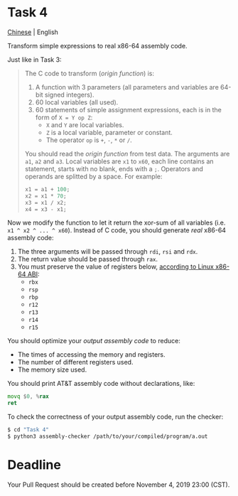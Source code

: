 # Task 4
[Chinese](README.zh.md) | English

Transform simple expressions to real x86-64 assembly code.

Just like in Task 3:

> The C code to transform (*origin function*) is:
>
> 1. A function with 3 parameters (all parameters and variables are 64-bit signed integers).
> 2. 60 local variables (all used).
> 3. 60 statements of simple assignment expressions, each is in the form of `X = Y op Z`:
>     * `X` and `Y` are local variables.
>     * `Z` is a local variable, parameter or constant.
>     * The operator `op` is `+`, `-`, `*` or `/`.
>
> You should read the *origin function* from test data. The arguments are `a1`, `a2` and `a3`. Local variables are `x1` to `x60`, each line contains an statement, starts with no blank, ends with a `;`. Operators and operands are splitted by a space. For example:
>
> ```c
> x1 = a1 + 100;
> x2 = x1 * 70;
> x3 = x1 / x2;
> x4 = x3 - x1;
> ```

Now we modify the function to let it return the xor-sum of all variables (i.e. `x1 ^ x2 ^ ... ^ x60`). Instead of C code, you should generate *real* x86-64 assembly code:

1. The three arguments will be passed through `rdi`, `rsi` and `rdx`.
2. The return value should be passed through `rax`.
3. You must preserve the value of registers below, [according to Linux x86-64 ABI](http://6.s081.scripts.mit.edu/sp18/x86-64-architecture-guide.html):
    * `rbx`
    * `rsp`
    * `rbp`
    * `r12`
    * `r13`
    * `r14`
    * `r15`

You should optimize your *output assembly code* to reduce:

* The times of accessing the memory and registers.
* The number of different registers used.
* The memory size used.

You should print AT&T assembly code without declarations, like:

```asm
movq $0, %rax
ret
```

To check the correctness of your output assembly code, run the checker:

```bash
$ cd "Task 4"
$ python3 assembly-checker /path/to/your/compiled/program/a.out
```

# Deadline
Your Pull Request should be created before November 4, 2019 23:00 (CST).
